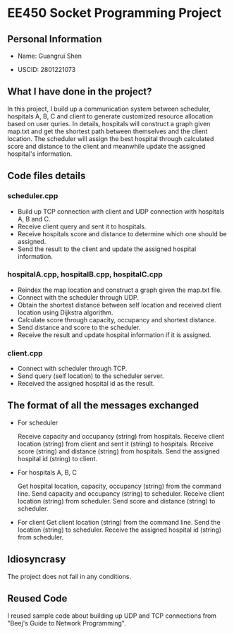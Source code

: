 # EE450 Socket Programming Project

## Personal Information

- Name: Guangrui Shen

- USCID: 2801221073

## What I have done in the project?

In this project, I build up a communication system between scheduler, hospitals A, B, C and client to generate customized resource allocation based on user quries. In details, hospitals will construct a graph given map.txt and get the shortest path between themselves and the client location. The scheduler will assign the best hospital through calculated score and distance to the client and meanwhile update the assigned hospital's information.

## Code files details

### scheduler.cpp
- Build up TCP connection with client and UDP connection with hospitals A, B and C.
- Receive client query and sent it to hospitals.
- Receive hospitals score and distance to determine which one should be assigned.
- Send the result to the client and update the assigned hospital information.

### hospitalA.cpp, hospitalB.cpp, hospitalC.cpp

- Reindex the map location and construct a graph given the map.txt file.
- Connect with the scheduler through UDP.
- Obtain the shortest distance between self location and received client location using Dijkstra algorithm.
- Calculate score through capacity, occupancy and shortest distance.
- Send distance and score to the scheduler.
- Receive the result and update hospital information if it is assigned.

### client.cpp

- Connect with scheduler through TCP.
- Send query (self location) to the scheduler server.
- Received the assigned hospital id as the result.

## The format of all the messages exchanged

- For scheduler

    Receive capacity and occupancy (string) from hospitals.
    Receive client location (string) from client and sent it (string) to hospitals.
    Receive score (string) and distance (string) from hospitals.
    Send the assigned hospital id (string) to client.

- For hospitals A, B, C

    Get hospital location, capacity, occupancy (string) from the command line.
    Send capacity and occupancy (string) to scheduler.
    Receive client location (string) from scheduler.
    Send score and distance (string) to scheduler.

- For client
    Get client location (string) from the command line.
    Send the location (string) to scheduler.
    Receive the assigned hospital id (string) from scheduler.

## Idiosyncrasy

The project does not fail in any conditions.

## Reused Code

I reused sample code about building up UDP and TCP connections from "Beej's Guide to Network Programming".
